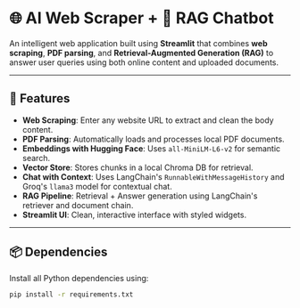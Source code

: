 # 🌐 AI Web Scraper + 🤖 RAG Chatbot

An intelligent web application built using **Streamlit** that combines **web scraping**, **PDF parsing**, and **Retrieval-Augmented Generation (RAG)** to answer user queries using both online content and uploaded documents.

---

## 🚀 Features

- **Web Scraping**: Enter any website URL to extract and clean the body content.
- **PDF Parsing**: Automatically loads and processes local PDF documents.
- **Embeddings with Hugging Face**: Uses `all-MiniLM-L6-v2` for semantic search.
- **Vector Store**: Stores chunks in a local Chroma DB for retrieval.
- **Chat with Context**: Uses LangChain's `RunnableWithMessageHistory` and Groq's `llama3` model for contextual chat.
- **RAG Pipeline**: Retrieval + Answer generation using LangChain's retriever and document chain.
- **Streamlit UI**: Clean, interactive interface with styled widgets.

---

## 📦 Dependencies

Install all Python dependencies using:

```bash
pip install -r requirements.txt

